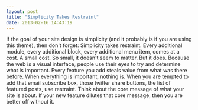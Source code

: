 ```yaml
---
layout: post
title: "Simplicity Takes Restraint"
date: 2013-02-16 14:43:19
---
```


If the goal of your site design is simplicity (and it probably is if you are using this theme), then don't forget: Simplicity takes restraint. Every additional module, every additional block, every additional menu item, comes at a cost. A small cost. So small, it doesn't seem to matter. But it does. Because the web is a visual interface, people use their eyes to try and determine what is important. Every feature you add steals value from what was there before. When everything is important, nothing is. When you are tempted to add that email subscribe box, those twitter share buttons, the list of featured posts, use restraint. Think about the core message of what your site is about. If your new feature dilutes that core message, then you are better off without it.